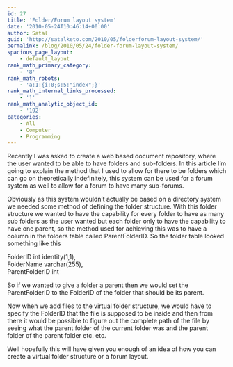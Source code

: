 ```yaml
---
id: 27
title: 'Folder/Forum layout system'
date: '2010-05-24T10:46:14+00:00'
author: Satal
guid: 'http://satalketo.com/2010/05/folderforum-layout-system/'
permalink: /blog/2010/05/24/folder-forum-layout-system/
spacious_page_layout:
    - default_layout
rank_math_primary_category:
    - '8'
rank_math_robots:
    - 'a:1:{i:0;s:5:"index";}'
rank_math_internal_links_processed:
    - '1'
rank_math_analytic_object_id:
    - '192'
categories:
    - All
    - Computer
    - Programming
---
```


Recently I was asked to create a web based document repository, where the user wanted to be able to have folders and sub-folders. In this article I’m going to explain the method that I used to allow for there to be folders which can go on theoretically indefinitely, this system can be used for a forum system as well to allow for a forum to have many sub-forums.

Obviously as this system wouldn’t actually be based on a directory system we needed some method of defining the folder structure. With this folder structure we wanted to have the capability for every folder to have as many sub folders as the user wanted but each folder only to have the capability to have one parent, so the method used for achieving this was to have a column in the folders table called ParentFolderID. So the folder table looked something like this

FolderID int identity(1,1),  
FolderName varchar(255),  
ParentFolderID int

So if we wanted to give a folder a parent then we would set the ParentFolderID to the FolderID of the folder that should be its parent.

Now when we add files to the virtual folder structure, we would have to specify the FolderID that the file is supposed to be inside and then from there it would be possible to figure out the complete path of the file by seeing what the parent folder of the current folder was and the parent folder of the parent folder etc. etc.

Well hopefully this will have given you enough of an idea of how you can create a virtual folder structure or a forum layout.